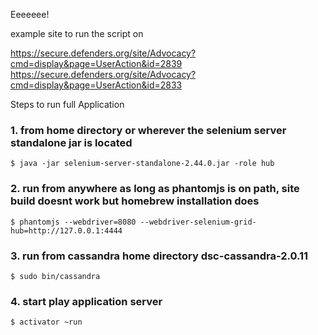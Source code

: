 Eeeeeee!

example site to run the script on 

https://secure.defenders.org/site/Advocacy?cmd=display&page=UserAction&id=2839
https://secure.defenders.org/site/Advocacy?cmd=display&page=UserAction&id=2833


Steps to run full Application


### 1. from home directory or wherever the selenium server standalone jar is located
	$ java -jar selenium-server-standalone-2.44.0.jar -role hub

### 2. run from anywhere as long as phantomjs is on path, site build doesnt work but homebrew installation does
	$ phantomjs --webdriver=8080 --webdriver-selenium-grid-hub=http://127.0.0.1:4444

### 3. run from cassandra home directory dsc-cassandra-2.0.11
	$ sudo bin/cassandra
	
### 4. start play application server
	$ activator ~run

